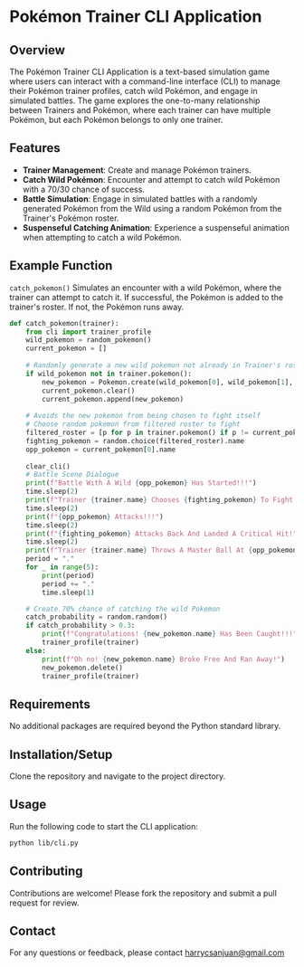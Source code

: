 # Pokémon Trainer CLI Application

## Overview

The Pokémon Trainer CLI Application is a text-based simulation game where users can interact with a command-line interface (CLI) to manage their Pokémon trainer profiles, catch wild Pokémon, and engage in simulated battles. The game explores the one-to-many relationship between Trainers and Pokémon, where each trainer can have multiple Pokémon, but each Pokémon belongs to only one trainer.

## Features

- **Trainer Management**: Create and manage Pokémon trainers.
- **Catch Wild Pokémon**: Encounter and attempt to catch wild Pokémon with a 70/30 chance of success.
- **Battle Simulation**: Engage in simulated battles with a randomly generated Pokémon from the Wild using a random Pokémon from the Trainer's Pokémon roster.
- **Suspenseful Catching Animation**: Experience a suspenseful animation when attempting to catch a wild Pokémon.

## Example Function
`catch_pokemon()`
Simulates an encounter with a wild Pokémon, where the trainer can attempt to catch it. If successful, the Pokémon is added to the trainer's roster. If not, the Pokémon runs away.

```python
def catch_pokemon(trainer):
    from cli import trainer_profile
    wild_pokemon = random_pokemon()
    current_pokemon = []
    
    # Randomly generate a new wild pokemon not already in Trainer's roster
    if wild_pokemon not in trainer.pokemon():
        new_pokemon = Pokemon.create(wild_pokemon[0], wild_pokemon[1], trainer.id)
        current_pokemon.clear()
        current_pokemon.append(new_pokemon)
    
    # Avoids the new pokemon from being chosen to fight itself
    # Choose random pokemon from filtered roster to fight
    filtered_roster = [p for p in trainer.pokemon() if p != current_pokemon[0]]
    fighting_pokemon = random.choice(filtered_roster).name
    opp_pokemon = current_pokemon[0].name
    
    clear_cli()
    # Battle Scene Dialogue
    print(f"Battle With A Wild {opp_pokemon} Has Started!!!")
    time.sleep(2)
    print(f"Trainer {trainer.name} Chooses {fighting_pokemon} To Fight {opp_pokemon}!!!")
    time.sleep(2)
    print(f"{opp_pokemon} Attacks!!!")
    time.sleep(2)
    print(f"{fighting_pokemon} Attacks Back And Landed A Critical Hit!")
    time.sleep(2)
    print(f"Trainer {trainer.name} Throws A Master Ball At {opp_pokemon}!")
    period = "."
    for _ in range(5):
        print(period)
        period += "."
        time.sleep(1)

    # Create 70% chance of catching the wild Pokemon
    catch_probability = random.random()
    if catch_probability > 0.3:
        print(f"Congratulations! {new_pokemon.name} Has Been Caught!!!")
        trainer_profile(trainer)
    else:
        print(f"Oh no! {new_pokemon.name} Broke Free And Ran Away!")
        new_pokemon.delete()
        trainer_profile(trainer)
```

## Requirements

No additional packages are required beyond the Python standard library.

## Installation/Setup

Clone the repository and navigate to the project directory. 

## Usage
Run the following code to start the CLI application:

```sh
python lib/cli.py
```

## Contributing
Contributions are welcome! Please fork the repository and submit a pull request for review.

## Contact
For any questions or feedback, please contact harrycsanjuan@gmail.com
